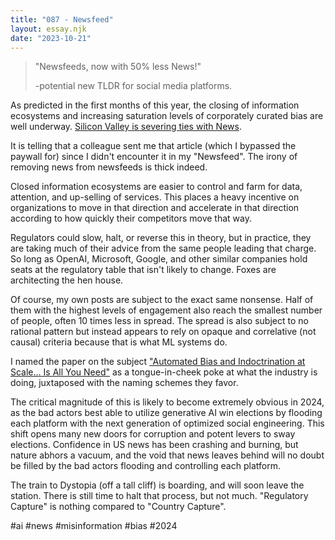 ```yaml
---
title: "087 - Newsfeed"
layout: essay.njk
date: "2023-10-21"
---
```


>"Newsfeeds, now with 50% less News!" 
>
>-potential new TLDR for social media platforms.

As predicted in the first months of this year, the closing of information ecosystems and increasing saturation levels of corporately curated bias are well underway. [Silicon Valley is severing ties with News](https://web.archive.org/web/20231019170030/https://www.nytimes.com/2023/10/19/technology/news-social-media-traffic.html).

It is telling that a colleague sent me that article (which I bypassed the paywall for) since I didn't encounter it in my "Newsfeed". The irony of removing news from newsfeeds is thick indeed.

Closed information ecosystems are easier to control and farm for data, attention, and up-selling of services. This places a heavy incentive on organizations to move in that direction and accelerate in that direction according to how quickly their competitors move that way.

Regulators could slow, halt, or reverse this in theory, but in practice, they are taking much of their advice from the same people leading that charge. So long as OpenAI, Microsoft, Google, and other similar companies hold seats at the regulatory table that isn't likely to change. Foxes are architecting the hen house.

Of course, my own posts are subject to the exact same nonsense. Half of them with the highest levels of engagement also reach the smallest number of people, often 10 times less in spread. The spread is also subject to no rational pattern but instead appears to rely on opaque and correlative (not causal) criteria because that is what ML systems do.

I named the paper on the subject ["Automated Bias and Indoctrination at Scale... Is All You Need"](https://www.researchgate.net/publication/369691463_Automated_Bias_and_Indoctrination_at_Scale_Is_All_You_Need) as a tongue-in-cheek poke at what the industry is doing, juxtaposed with the naming schemes they favor.

The critical magnitude of this is likely to become extremely obvious in 2024, as the bad actors best able to utilize generative AI win elections by flooding each platform with the next generation of optimized social engineering. This shift opens many new doors for corruption and potent levers to sway elections. Confidence in US news has been crashing and burning, but nature abhors a vacuum, and the void that news leaves behind will no doubt be filled by the bad actors flooding and controlling each platform.

The train to Dystopia (off a tall cliff) is boarding, and will soon leave the station. There is still time to halt that process, but not much. "Regulatory Capture" is nothing compared to "Country Capture".

#ai #news #misinformation #bias #2024
